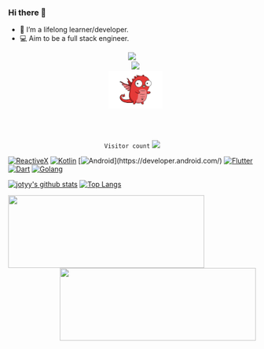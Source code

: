 ### Hi there 👋

- 🌱 I’m a lifelong learner/developer.
- 💻 Aim to be a full stack engineer.


<!--
**jotyy/jotyy** is a ✨ _special_ ✨ repository because its `README.md` (this file) appears on your GitHub profile.

Here are some ideas to get you started:

- 🔭 I’m currently working on ...
- 🌱 I’m currently learning ...
- 👯 I’m looking to collaborate on ...
- 🤔 I’m looking for help with ...
- 💬 Ask me about ...
- 📫 How to reach me: ...
- 😄 Pronouns: ...
- ⚡ Fun fact: ...
-->

<p align="center">
  <code><img src='https://user-images.githubusercontent.com/5713670/87202985-820dcb80-c2b6-11ea-9f56-7ec461c497c3.gif' width='80"'>
  <img src='https://www.kotlindevelopment.com/assets/img/kotlin-development-logo.svg?v=bcf07ce317' width='72"'>
  <img src='https://raw.githubusercontent.com/jotyy/jotyy/main/img/golang_fire.png' width='110"'>
  </p>
</code>

<p align="center">
   <code>Visitor count</code>
   <img src="https://profile-counter.glitch.me/jotyy/count.svg" />
  </p>

[![ReactiveX](https://img.shields.io/badge/reactiveX-%23E4405F.svg?&style=for-the-badge)](https://github.com/ReactiveX/)
[![Kotlin](https://img.shields.io/badge/kotlin-%23FF5722.svg?&style=for-the-badge&logo=kotlin&logoColor=white)](https://developer.android.com/)
[![Android](https://img.shields.io/badge/android-teal.svg?&style=for-the-badge&logo=android&logoColor=white")](https://developer.android.com/)
[![Flutter](https://img.shields.io/badge/flutter-%233498DB.svg?&style=for-the-badge&logo=flutter&logoColor=white)](https://github.com/jotyy)
[![Dart](https://img.shields.io/badge/dart-%231DA1F2.svg?&style=for-the-badge&logo=dart&logoColor=white)](https://pub.dev/packages)
[![Golang](https://img.shields.io/badge/golang-29BEB0?&style=for-the-badge&logo=go&logoColor=white)](https://golang.org/)

[![jotyy's github stats](https://github-readme-stats.vercel.app/api?username=jotyy&show_icons=true&line_height=21&show_icons=true&theme=buefy&count_private=true&cache_seconds=1800)](https://github.com/jotyy)
[![Top Langs](https://github-readme-stats.vercel.app/api/top-langs/?username=jotyy&show_icons=true&theme=buefy&layout=compact&cache_seconds=1800)](https://github.com/jotyy)

<!--
[![ReadMe Card](https://github-readme-stats.vercel.app/api/pin/?username=jotyy&repo=coroutines-retrofit-example&theme=vue)](https://github.com/jotyy/coroutines-retrofit-example)
[![ReadMe Card](https://github-readme-stats.vercel.app/api/pin/?username=jotyy&repo=coroutines-retrofit-example&theme=vue)](https://github.com/jotyy/coroutines-retrofit-example)
-->

<a href="https://github.com/jotyy/coroutines-retrofit-example">
  <img align="left" src="https://github-readme-stats.vercel.app/api/pin/?username=jotyy&repo=coroutines-retrofit-example" height="148" width="399"/>
</a>

<a href="https://github.com/jotyy/go-blog">
  <img align="right" src="https://github-readme-stats.vercel.app/api/pin/?username=jotyy&repo=go-blog" height="148" width="399"/>
</a>
